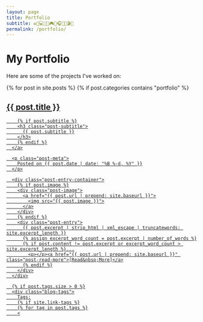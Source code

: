 ```yaml
---
layout: page
title: Portfolio
subtitle: ♻️🍕💻💧💀🎮🌱🎧🍟🦷🎬✨
permalink: /portfolio/
---
```


# My Portfolio

Here are some of the projects I've worked on:

<div class="posts-list">
  {% for post in site.posts %}
    {% if post.categories contains "portfolio" %}
    <article class="post-preview">
      <a href="{{ post.url | prepend: site.baseurl }}">
        <h2 class="post-title">{{ post.title }}</h2>

        {% if post.subtitle %}
        <h3 class="post-subtitle">
          {{ post.subtitle }}
        </h3>
        {% endif %}
      </a>

      <p class="post-meta">
        Posted on {{ post.date | date: "%B %-d, %Y" }}
      </p>

      <div class="post-entry-container">
        {% if post.image %}
        <div class="post-image">
          <a href="{{ post.url | prepend: site.baseurl }}">
            <img src="{{ post.image }}">
          </a>
        </div>
        {% endif %}
        <div class="post-entry">
          {{ post.excerpt | strip_html | xml_escape | truncatewords: site.excerpt_length }}
          {% assign excerpt_word_count = post.excerpt | number_of_words %}
          {% if post.content != post.excerpt or excerpt_word_count > site.excerpt_length %}...
            <p></p><a href="{{ post.url | prepend: site.baseurl }}" class="post-read-more">[Read&nbsp;More]</a>
          {% endif %}
        </div>
      </div>

      {% if post.tags.size > 0 %}
      <div class="blog-tags">
        Tags:
        {% if site.link-tags %}
        {% for tag in post.tags %}
        <
